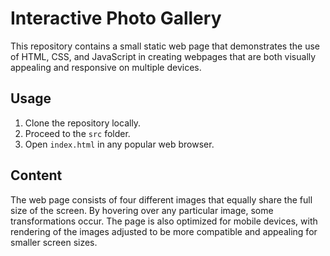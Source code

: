 # Interactive Photo Gallery

This repository contains a small static web page that demonstrates the use of HTML, CSS, and JavaScript in creating webpages that are both visually appealing and responsive on multiple devices.

## Usage

1. Clone the repository locally.
2. Proceed to the `src` folder.
3. Open `index.html` in any popular web browser.

## Content

The web page consists of four different images that equally share the full size of the screen. By hovering over any particular image, some transformations occur. The page is also optimized for mobile devices, with rendering of the images adjusted to be more compatible and appealing for smaller screen sizes.
